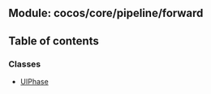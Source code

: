 ## Module: cocos/core/pipeline/forward


<div class="table-of-content">
<h2> Table of contents </h2>


### Classes

- [UIPhase](docs/zh/cocos-core-pipeline-forward/Class/UIPhase.md)

</div>
